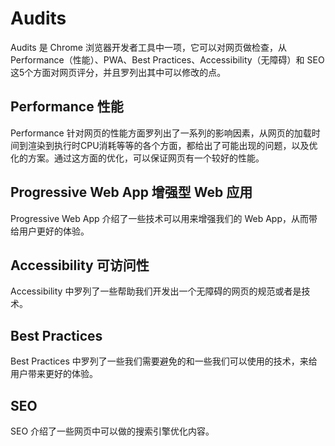 # Audits
Audits 是 Chrome 浏览器开发者工具中一项，它可以对网页做检查，从 Performance（性能）、PWA、Best Practices、Accessibility（无障碍）和 SEO 这5个方面对网页评分，并且罗列出其中可以修改的点。

## Performance 性能
Performance 针对网页的性能方面罗列出了一系列的影响因素，从网页的加载时间到渲染到执行时CPU消耗等等的各个方面，都给出了可能出现的问题，以及优化的方案。通过这方面的优化，可以保证网页有一个较好的性能。

## Progressive Web App 增强型 Web 应用
Progressive Web App 介绍了一些技术可以用来增强我们的 Web App，从而带给用户更好的体验。

## Accessibility 可访问性
Accessibility 中罗列了一些帮助我们开发出一个无障碍的网页的规范或者是技术。

## Best Practices
Best Practices 中罗列了一些我们需要避免的和一些我们可以使用的技术，来给用户带来更好的体验。

## SEO
SEO 介绍了一些网页中可以做的搜索引擎优化内容。